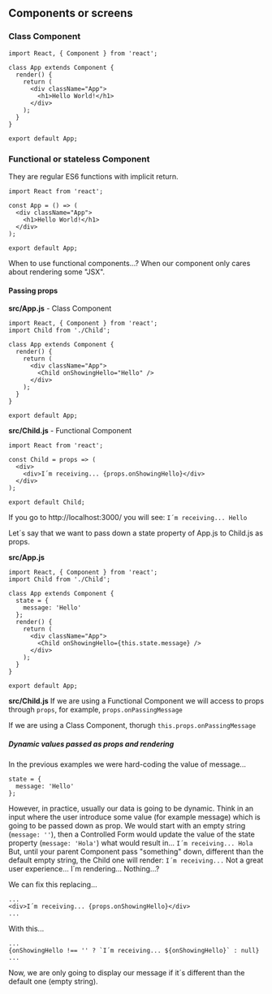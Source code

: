 ## Components or screens

<!-- TODO: What are Components

Plus...
They only required render() methods
Through components we create React Elements
Data flows down... For parent to child.
-->

### Class Component

```
import React, { Component } from 'react';

class App extends Component {
  render() {
    return (
      <div className="App">
        <h1>Hello World!</h1>
      </div>
    );
  }
}

export default App;
```

### Functional or stateless Component

They are regular ES6 functions with implicit return.

```
import React from 'react';

const App = () => (
  <div className="App">
    <h1>Hello World!</h1>
  </div>
);

export default App;
```

When to use functional components...? When our component only cares about rendering some "JSX".

<!--
TODO: How to pass data or props...
-->

#### Passing props

**src/App.js** - Class Component

```
import React, { Component } from 'react';
import Child from './Child';

class App extends Component {
  render() {
    return (
      <div className="App">
        <Child onShowingHello="Hello" />
      </div>
    );
  }
}

export default App;
```

**src/Child.js** - Functional Component

```
import React from 'react';

const Child = props => (
  <div>
    <div>I´m receiving... {props.onShowingHello}</div>
  </div>
);

export default Child;
```

If you go to http://localhost:3000/ you will see: `I´m receiving... Hello`

<!-- TODO: Is there a proper way to pass down. I like to use on... Check -->

Let´s say that we want to pass down a state property of App.js to Child.js as props.

**src/App.js**

```
import React, { Component } from 'react';
import Child from './Child';

class App extends Component {
  state = {
    message: 'Hello'
  };
  render() {
    return (
      <div className="App">
        <Child onShowingHello={this.state.message} />
      </div>
    );
  }
}

export default App;
```

**src/Child.js**
If we are using a Functional Component we will access to props through `props`, for example, `props.onPassingMessage`

If we are using a Class Component, thorugh `this.props.onPassingMessage`

##### Dynamic values passed as props and rendering

In the previous examples we were hard-coding the value of message...

```
state = {
  message: 'Hello'
};
```

However, in practice, usually our data is going to be dynamic. Think in an input where the user introduce some value (for example message) which is going to be passed down as prop. We would start with an empty string (`message: ''`), then a Controlled Form would update the value of the state property (`message: 'Hola'`) what would result in... `I´m receiving... Hola`
But, until your parent Component pass "something" down, different than the default empty string, the Child one will render: `I´m receiving...`
Not a great user experience... I´m rendering... Nothing...?

We can fix this replacing...

```
...
<div>I´m receiving... {props.onShowingHello}</div>
...
```

With this...

```
...
{onShowingHello !== '' ? `I´m receiving... ${onShowingHello}` : null}
...
```

Now, we are only going to display our message if it´s different than the default one (empty string).
